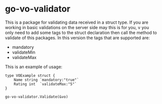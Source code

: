 # go-vo-validator

This is a package for validating data received in a struct type. If you are working in basic validations on the server side may this is for you, v you only need to add some tags to the struct declaration then call the method to validate of this packages.
In this version the tags that are supported are:

- mandatory
- validateMin
- validateMax

This is an example of usage:

```
type VOExample struct {
	Name string `mandatory:"true"`
	Rating int  `validateMax:"5"`
}

go-vo-validator.Validate(&vo)
```




 
  